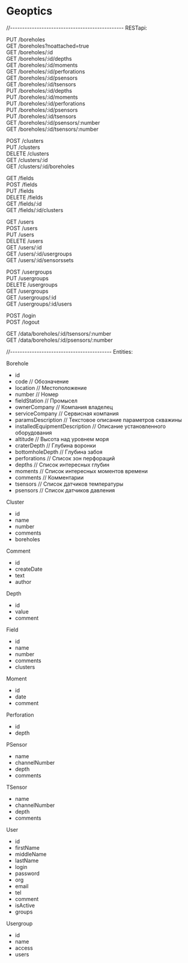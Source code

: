 # Geoptics

//-----------------------------------------------
RESTapi:

PUT     /boreholes  
GET     /boreholes?noattached=true  
GET     /boreholes/:id  
GET     /boreholes/:id/depths  
GET     /boreholes/:id/moments  
GET     /boreholes/:id/perforations  
GET     /boreholes/:id/psensors  
GET     /boreholes/:id/tsensors  
PUT     /boreholes/:id/depths  
PUT     /boreholes/:id/moments  
PUT     /boreholes/:id/perforations  
PUT     /boreholes/:id/psensors  
PUT     /boreholes/:id/tsensors  
GET     /boreholes/:id/psensors/:number  
GET     /boreholes/:id/tsensors/:number  

POST    /clusters  
PUT     /clusters  
DELETE  /clusters  
GET     /clusters/:id  
GET     /clusters/:id/boreholes  

GET     /fields  
POST    /fields  
PUT     /fields  
DELETE  /fields  
GET     /fields/:id  
GET     /fields/:id/clusters  

GET     /users  
POST    /users  
PUT     /users  
DELETE  /users  
GET     /users/:id  
GET     /users/:id/usergroups  
GET     /users/:id/sensorssets  

POST    /usergroups  
PUT     /usergroups  
DELETE  /usergroups  
GET     /usergroups  
GET     /usergroups/:id  
GET     /usergroups/:id/users  

POST    /login  
POST    /logout  

GET     /data/boreholes/:id/tsensors/:number  
GET     /data/boreholes/:id/psensors/:number  

//------------------------------------------
Entities:

Borehole
- id
- code               // Обозначение
- location           // Местоположение
- number             // Номер
- fieldStation       // Промысел 
- ownerCompany       // Компания владелец
- serviceCompany     // Сервисная компания
- paramsDescription  // Текстовое описание параметров скважины
- installedEquipmentDescription // Описание установленного оборудования
- altitude           // Высота над уровнем моря
- craterDepth        // Глубина воронки
- bottomholeDepth    // Глубина забоя
- perforations       // Список зон перфораций 
- depths             // Список интересных глубин
- moments            // Список интересных моментов времени
- сomments           // Комментарии
- tsensors           // Список датчиков температуры
- psensors           // Список датчиков давления

Cluster
- id
- name
- number
- comments
- boreholes

Comment
- id
- createDate
- text
- author

Depth
- id
- value
- comment

Field
- id
- name
- number
- comments
- clusters

Moment
- id
- date
- comment

Perforation
- id
- depth

PSensor
- name
- channelNumber
- depth
- comments

TSensor
- name
- channelNumber
- depth
- comments

User
- id
- firstName
- middleName
- lastName
- login
- password
- org
- email
- tel
- comment
- isActive
- groups

Usergroup
- id
- name
- access
- users
